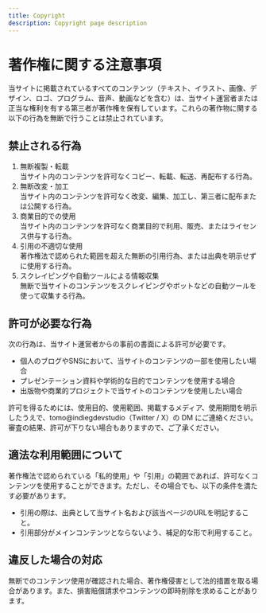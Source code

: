 ```yaml
---
title: Copyright
description: Copyright page description
---
```


# 著作権に関する注意事項

当サイトに掲載されているすべてのコンテンツ（テキスト、イラスト、画像、デザイン、ロゴ、プログラム、音声、動画などを含む）は、当サイト運営者または正当な権利を有する第三者が著作権を保有しています。これらの著作物に関する以下の行為を無断で行うことは禁止されています。

## 禁止される行為

1. 無断複製・転載<br/>当サイト内のコンテンツを許可なくコピー、転載、転送、再配布する行為。
2. 無断改変・加工<br/>当サイト内のコンテンツを許可なく改変、編集、加工し、第三者に配布または公開する行為。
3. 商業目的での使用<br/>当サイト内のコンテンツを許可なく商業目的で利用、販売、またはライセンス供与する行為。
4. 引用の不適切な使用<br/>著作権法で認められた範囲を超えた無断の引用行為、または出典を明示せずに使用する行為。
5. スクレイピングや自動ツールによる情報収集<br/>無断で当サイトのコンテンツをスクレイピングやボットなどの自動ツールを使って収集する行為。

## 許可が必要な行為

次の行為は、当サイト運営者からの事前の書面による許可が必要です。

- 個人のブログやSNSにおいて、当サイトのコンテンツの一部を使用したい場合
- プレゼンテーション資料や学術的な目的でコンテンツを使用する場合
- 出版物や商業的プロジェクトで当サイトのコンテンツを使用したい場合

許可を得るためには、使用目的、使用範囲、掲載するメディア、使用期間を明示したうえで、tomo@indiegdevstudio（Twitter / X）の DM にご連絡ください。審査の結果、許可が下りない場合もありますので、ご了承ください。

## 適法な利用範囲について

著作権法で認められている「私的使用」や「引用」の範囲であれば、許可なくコンテンツを使用することができます。ただし、その場合でも、以下の条件を満たす必要があります。

- 引用の際は、出典として当サイト名および該当ページのURLを明記すること。
- 引用部分がメインコンテンツとならないよう、補足的な形で利用すること。

## 違反した場合の対応

無断でのコンテンツ使用が確認された場合、著作権侵害として法的措置を取る場合があります。また、損害賠償請求やコンテンツの即時削除を求めることがあります。